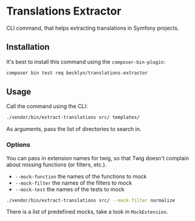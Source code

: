 Translations Extractor
======================

CLI command, that helps extracting translations in Symfony projects.


Installation
------------

It's best to install this command using the `composer-bin-plugin`:

```bash
composer bin test req becklyn/translations-extractor 
```


Usage
-----

Call the command using the CLI:

```bash
./vendor/bin/extract-translations src/ templates/
```

As arguments, pass the list of directories to search in.


### Options

You can pass in extension names for twig, so that Twig doesn't complain about missing functions (or filters, etc.).

*   `--mock-function` the names of the functions to mock
*   `--mock-filter` the names of the filters to mock
*   `--mock-test` the names of the tests to mock

```bash
./vendor/bin/extract-translations src/ --mock-filter normalize
```

There is a list of predefined mocks, take a look in `MockExtension`.
